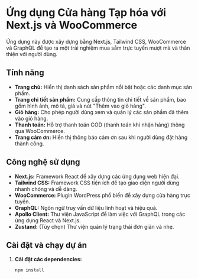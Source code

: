 # Ứng dụng Cửa hàng Tạp hóa với Next.js và WooCommerce

Ứng dụng này được xây dựng bằng Next.js, Tailwind CSS, WooCommerce và GraphQL để tạo ra một trải nghiệm mua sắm trực tuyến mượt mà và thân thiện với người dùng.

## Tính năng

* **Trang chủ:** Hiển thị danh sách sản phẩm nổi bật hoặc các danh mục sản phẩm.
* **Trang chi tiết sản phẩm:** Cung cấp thông tin chi tiết về sản phẩm, bao gồm hình ảnh, mô tả, giá và nút "Thêm vào giỏ hàng".
* **Giỏ hàng:** Cho phép người dùng xem và quản lý các sản phẩm đã thêm vào giỏ hàng.
* **Thanh toán:** Hỗ trợ thanh toán COD (thanh toán khi nhận hàng) thông qua WooCommerce.
* **Trang cảm ơn:** Hiển thị thông báo cảm ơn sau khi người dùng đặt hàng thành công.

## Công nghệ sử dụng

* **Next.js:** Framework React để xây dựng các ứng dụng web hiện đại.
* **Tailwind CSS:** Framework CSS tiện ích để tạo giao diện người dùng nhanh chóng và dễ dàng.
* **WooCommerce:** Plugin WordPress phổ biến để xây dựng cửa hàng trực tuyến.
* **GraphQL:** Ngôn ngữ truy vấn dữ liệu linh hoạt và hiệu quả.
* **Apollo Client:** Thư viện JavaScript để làm việc với GraphQL trong các ứng dụng React và Next.js.
* **Zustand:** (Tùy chọn) Thư viện quản lý trạng thái đơn giản và nhẹ.

## Cài đặt và chạy dự án

1. **Cài đặt các dependencies:**
   ```bash
   npm install